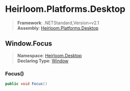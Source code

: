# Heirloom.Platforms.Desktop

> **Framework**: .NETStandard,Version=v2.1  
> **Assembly**: [Heirloom.Platforms.Desktop][0]  

## Window.Focus

> **Namespace**: [Heirloom.Desktop][0]  
> **Declaring Type**: [Window][1]  

### Focus()

```cs
public void Focus()
```

[0]: ../../../Heirloom.Platforms.Desktop.md
[1]: ../Window.md

